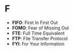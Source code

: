 # F

- **FIFO**: First In First Out
- **FOMO**: Fear of Missing Out
- **FTE**: Full Time Equivalent
- **FTP**: File Transfer Protocol
- **FYI**: For Your Information